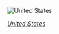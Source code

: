 
![United States](https://www.gstatic.com/prettyearth/assets/full/1399.jpg)

*[United States](https://www.google.com/maps/@33.912283,-118.17858,17z/data=!3m1!1e3)*
